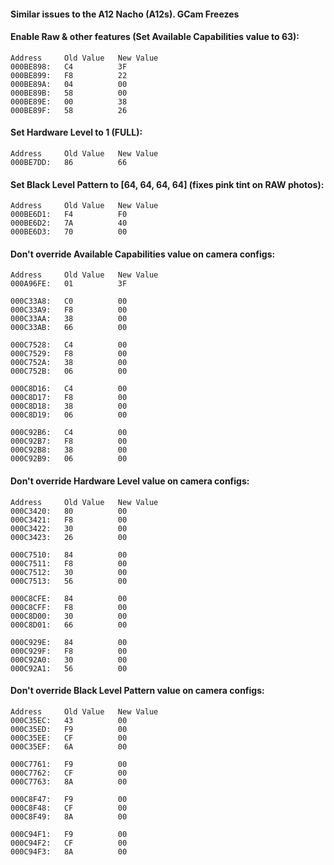 #### Similar issues to the A12 Nacho (A12s). GCam Freezes

#### Enable Raw & other features (Set Available Capabilities value to 63):
	Address		Old Value	New Value
	000BE898:	C4			3F
	000BE899:	F8			22
	000BE89A:	04			00
	000BE89B:	58			00
	000BE89E:	00			38
	000BE89F:	58			26

#### Set Hardware Level to 1 (FULL):
	Address		Old Value	New Value
	000BE7DD:	86			66

#### Set Black Level Pattern to [64, 64, 64, 64] (fixes pink tint on RAW photos):
	Address		Old Value	New Value
	000BE6D1:	F4			F0
	000BE6D2:	7A			40
	000BE6D3:	70			00

#### Don't override Available Capabilities value on camera configs:
	Address		Old Value	New Value
	000A96FE:	01			3F
	
	000C33A8:	C0			00
	000C33A9:	F8			00
	000C33AA:	38			00
	000C33AB:	66			00

	000C7528:	C4			00
	000C7529:	F8			00
	000C752A:	38			00
	000C752B:	06			00

	000C8D16:	C4			00
	000C8D17:	F8			00
	000C8D18:	38			00
	000C8D19:	06			00

	000C92B6:	C4			00
	000C92B7:	F8			00
	000C92B8:	38			00
	000C92B9:	06			00

#### Don't override Hardware Level value on camera configs:
	Address		Old Value	New Value
	000C3420:	80			00
	000C3421:	F8			00
	000C3422:	30			00
	000C3423:	26			00

	000C7510:	84			00
	000C7511:	F8			00
	000C7512:	30			00
	000C7513:	56			00

	000C8CFE:	84			00
	000C8CFF:	F8			00
	000C8D00:	30			00
	000C8D01:	66			00

	000C929E:	84			00
	000C929F:	F8			00
	000C92A0:	30			00
	000C92A1:	56			00

#### Don't override Black Level Pattern value on camera configs:
	Address		Old Value	New Value
	000C35EC:	43			00
	000C35ED:	F9			00
	000C35EE:	CF			00
	000C35EF:	6A			00

	000C7761:	F9			00
	000C7762:	CF			00
	000C7763:	8A			00

	000C8F47:	F9			00
	000C8F48:	CF			00
	000C8F49:	8A			00

	000C94F1:	F9			00
	000C94F2:	CF			00
	000C94F3:	8A			00